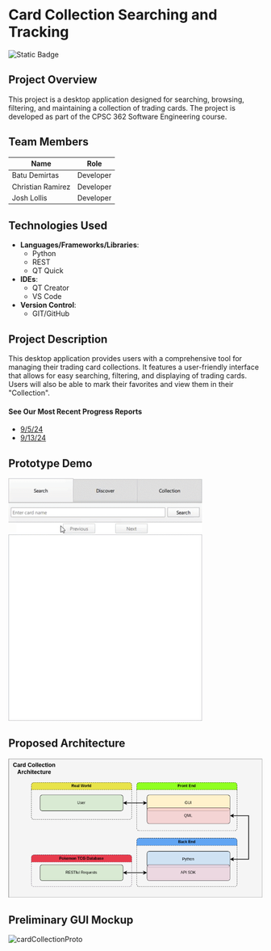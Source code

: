 # Card Collection Searching and Tracking
![Static Badge](https://img.shields.io/badge/Current_Phase-Planning-orange?style=for-the-badge)


## Project Overview
This project is a desktop application designed for searching, browsing, filtering, and maintaining a collection of trading cards. The project is developed as part of the CPSC 362 Software Engineering course.

## Team Members

| Name             | Role                          |
|------------------|-------------------------------|
| Batu Demirtas    | Developer                     |
| Christian Ramirez| Developer                     |
| Josh Lollis      | Developer                     |

## Technologies Used

- **Languages/Frameworks/Libraries**: 
  - Python
  - REST
  - QT Quick
- **IDEs**:
  - QT Creator
  - VS Code
- **Version Control**:
  - GIT/GitHub

## Project Description
This desktop application provides users with a comprehensive tool for managing their trading card collections. It features a user-friendly interface that allows for easy searching, filtering, and displaying of trading cards. Users will also be able to mark their favorites and view them in their "Collection".

#### See Our Most Recent Progress Reports
- [9/5/24](https://github.com/TelloViz/Card-Collection/discussions/11)
- [9/13/24](https://github.com/TelloViz/Card-Collection/discussions/32)

## Prototype Demo

![prototypedemo](Documentation/prototypeDemo.gif)


## Proposed Architecture

![cardCollectionArchitecture](Documentation/cardCollectionArchitecture.png)


## Preliminary GUI Mockup
![cardCollectionProto](https://github.com/user-attachments/assets/d9e8cfb1-43d9-417c-b80f-c7c15893e1dd)


